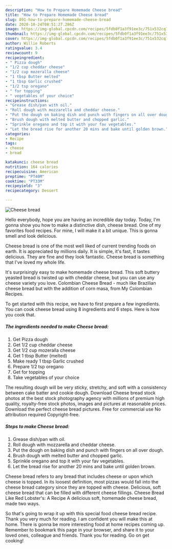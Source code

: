 ```yaml
---
description: "How to Prepare Homemade Cheese bread"
title: "How to Prepare Homemade Cheese bread"
slug: 891-how-to-prepare-homemade-cheese-bread
date: 2020-10-24T08:51:27.286Z
image: https://img-global.cpcdn.com/recipes/5fdb0f1a3f91ee3c/751x532cq70/cheese-bread-recipe-main-photo.jpg
thumbnail: https://img-global.cpcdn.com/recipes/5fdb0f1a3f91ee3c/751x532cq70/cheese-bread-recipe-main-photo.jpg
cover: https://img-global.cpcdn.com/recipes/5fdb0f1a3f91ee3c/751x532cq70/cheese-bread-recipe-main-photo.jpg
author: Willie Roberts
ratingvalue: 3.4
reviewcount: 9
recipeingredient:
- " Pizza dough"
- "1/2 cup cheddar cheese"
- "1/2 cup mozeralla cheese"
- "1 tbsp Butter melted"
- "1 tbsp Garlic crushed"
- "1/2 tsp oregano"
- " for topping"
- " vegetables of your choice"
recipeinstructions:
- "Grease dish/pan with oil."
- "Roll dough with mozzarella and cheddar cheese."
- "Put the dough on baking dish and punch with fingers on all over dough."
- "Brush dough with melted butter and chopped garlic."
- "Sprinkle oregano and top it with your fav vegetables."
- "Let the bread rise for another 20 mins and bake until golden brown."
categories:
- Recipe
tags:
- cheese
- bread

katakunci: cheese bread 
nutrition: 164 calories
recipecuisine: American
preptime: "PT40M"
cooktime: "PT33M"
recipeyield: "3"
recipecategory: Dessert

---
```



![Cheese bread](https://img-global.cpcdn.com/recipes/5fdb0f1a3f91ee3c/751x532cq70/cheese-bread-recipe-main-photo.jpg)

Hello everybody, hope you are having an incredible day today. Today, I'm gonna show you how to make a distinctive dish, cheese bread. One of my favorites food recipes. For mine, I will make it a bit unique. This is gonna smell and look delicious.

Cheese bread is one of the most well liked of current trending foods on earth. It is appreciated by millions daily. It is simple, it's fast, it tastes delicious. They are fine and they look fantastic. Cheese bread is something that I've loved my whole life.

It&#39;s surprisingly easy to make homemade cheese bread. This soft buttery yeasted bread is twisted up with cheddar cheese, but you can use any cheese variety you love. Colombian Cheese Bread - much like Brazilian cheese bread but with the addition of corn masa, from My Colombian Recipes.


To get started with this recipe, we have to first prepare a few ingredients. You can cook cheese bread using 8 ingredients and 6 steps. Here is how you cook that.

<!--inarticleads1-->

##### The ingredients needed to make Cheese bread:

1. Get  Pizza dough
1. Get 1/2 cup cheddar cheese
1. Get 1/2 cup mozeralla cheese
1. Get 1 tbsp Butter (melted)
1. Make ready 1 tbsp Garlic crushed
1. Prepare 1/2 tsp oregano
1. Get  for topping
1. Take  vegetables of your choice


The resulting dough will be very sticky, stretchy, and soft with a consistency between cake batter and cookie dough. Download Cheese bread stock photos at the best stock photography agency with millions of premium high quality, royalty-free stock photos, images and pictures at reasonable prices. Download the perfect cheese bread pictures. Free for commercial use No attribution required Copyright-free. 

<!--inarticleads2-->

##### Steps to make Cheese bread:

1. Grease dish/pan with oil.
1. Roll dough with mozzarella and cheddar cheese.
1. Put the dough on baking dish and punch with fingers on all over dough.
1. Brush dough with melted butter and chopped garlic.
1. Sprinkle oregano and top it with your fav vegetables.
1. Let the bread rise for another 20 mins and bake until golden brown.


Cheese bread refers to any bread that includes cheese or upon which cheese is topped. In its loosest definition, most pizzas would fall into the cheese bread category since they are topped with cheese. Delicious, soft cheese bread that can be filled with different cheese fillings. Cheese Bread Like Red Lobster&#39;s: A Recipe A delicious soft, homemade cheese bread, made two ways. 

So that's going to wrap it up with this special food cheese bread recipe. Thank you very much for reading. I am confident you will make this at home. There is gonna be more interesting food at home recipes coming up. Remember to bookmark this page in your browser, and share it to your loved ones, colleague and friends. Thank you for reading. Go on get cooking!

